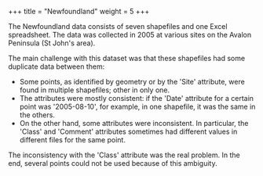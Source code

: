 +++
title = "Newfoundland"
weight = 5
+++

The Newfoundland data consists of seven shapefiles and one Excel
spreadsheet. The data was collected in 2005 at various sites on
the Avalon Peninsula (St John's area).

The main challenge with this dataset was that these
shapefiles had some duplicate data between them:

* Some points, as identified by geometry or by the 'Site'
  attribute, were found in multiple shapefiles; other in only
  one.
* The attributes were mostly consistent: if the 'Date' attribute
  for a certain point was '2005-08-10', for example, in one
  shapefile, it was the same in the others.
* On the other hand, some attributes were inconsistent. In
  particular, the 'Class' and 'Comment' attributes sometimes had
  different values in different files for the same point.

The inconsistency with the 'Class' attribute was the real
problem. In the end, several points could not be used because of
this ambiguity.
